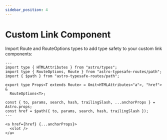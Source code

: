 ```yaml
---
sidebar_position: 4
---
```

# Custom Link Component
Import Route and RouteOptions types to add type safety to your custom link components:
```tsx
---
import type { HTMLAttributes } from "astro/types";
import type { RouteOptions, Route } from "astro-typesafe-routes/path";
import { $path } from "astro-typesafe-routes/path";

export type Props<T extends Route> = Omit<HTMLAttributes<"a">, "href"> &
  RouteOptions<T>;

const { to, params, search, hash, trailingSlash, ...anchorProps } = Astro.props;
const href = $path({ to, params, search, hash, trailingSlash });
---

<a href={href} {...anchorProps}>
  <slot />
</a>
```